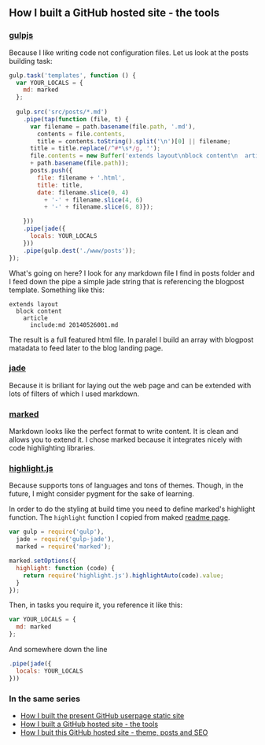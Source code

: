 ## How I built a GitHub hosted site - the tools

### [gulpjs](http://gulpjs.com/)
Because I like writing code not configuration files. Let us look at the posts building task:
```js
gulp.task('templates', function () {
  var YOUR_LOCALS = {
    md: marked
  };
    
  gulp.src('src/posts/*.md')
    .pipe(tap(function (file, t) {
      var filename = path.basename(file.path, '.md'),
        contents = file.contents,
        title = contents.toString().split('\n')[0] || filename;
      title = title.replace(/^#*\s*/g, '');
      file.contents = new Buffer('extends layout\nblock content\n  article\n    include:md '
      + path.basename(file.path));
      posts.push({
        file: filename + '.html',
        title: title,
        date: filename.slice(0, 4)
          + '-' + filename.slice(4, 6) 
          + '-' + filename.slice(6, 8)});

    }))
    .pipe(jade({
      locals: YOUR_LOCALS
    }))
    .pipe(gulp.dest('./www/posts'));
});
```
What's going on here? I look for any markdown file I find in posts folder and I feed down the pipe a simple jade string that is referencing the blogpost template. Something like this:
```jade
extends layout
  block content
    article
      include:md 20140526001.md
```

The result is a full featured html file. In paralel I build an array with blogpost matadata to feed later to the blog landing page.

### [jade](http://jade-lang.com/)
Because it is briliant for laying out the web page and can be extended with lots of filters of which I used markdown.

### [marked](https://github.com/chjj/marked)
Markdown looks like the perfect format to write content. It is clean and allows you to extend it. 
I chose marked because it integrates nicely with code highlighting libraries.

### [highlight.js](http://highlightjs.org/)
Because supports tons of languages and tons of themes. Though, in the future, I might consider pygment for the sake of learning.

In order to do the styling at build time you need to define marked's highlight function. 
The `highlight` function I copied from maked [readme page](https://github.com/chjj/marked/blob/master/README.md).
```js
var gulp = require('gulp'),
  jade = require('gulp-jade'),
  marked = require('marked');

marked.setOptions({
  highlight: function (code) {
    return require('highlight.js').highlightAuto(code).value;
  }
});
```
Then, in tasks you require it, you reference it like this:
```js
var YOUR_LOCALS = {
  md: marked
};
```
And somewhere down the line
```js
.pipe(jade({
  locals: YOUR_LOCALS
}))
```

### In the same series
* [How I built the present GitHub userpage static site](how-i-built-the-present-github-userpage-static-site.html)
* [How I built a GitHub hosted site - the tools](how-i-built-a-github-hosted-site-the-tools.html)
* [How I buit this GitHub hosted site - theme, posts and SEO](how-i-buit-this-github-hosted-site-theme-posts-and-seo.html)
